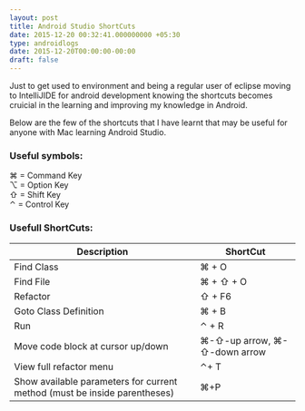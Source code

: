 ```yaml
---
layout: post
title: Android Studio ShortCuts
date: 2015-12-20 00:32:41.000000000 +05:30
type: androidlogs
date: 2015-12-20T00:00:00-00:00
draft: false
---
```


Just to get used to environment and being a regular user of eclipse moving to IntelliJIDE for android development knowing the shortcuts becomes cruicial in the learning and improving my knowledge in Android.

Below are the few of the shortcuts that I have learnt that may be useful for anyone with Mac learning Android Studio.


### Useful symbols:

&#8984; = Command Key  
&#8997; = Option Key  
&#8679; = Shift Key  
&#8963; = Control Key

### Usefull ShortCuts:

| Description					| ShortCut |
|-------------------------------|----------|
|Find Class 					| &#8984; + O|
|Find File 						| &#8984; + &#8679; + O|
| Refactor						| &#8679; + F6|
| Goto Class Definition			| &#8984; + B |
| Run 							| &#8963; + R |
|Move code block at cursor up/down| &#8984;-&#8679;-up arrow, &#8984;-&#8679;-down arrow        |
| View full refactor menu | &#8963;+ T                       |
| Show available parameters for current method (must be inside parentheses) | &#8984;+P            |


